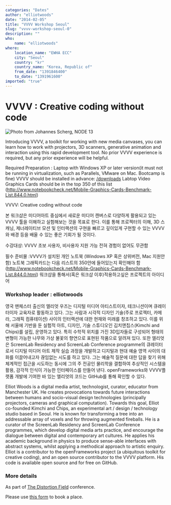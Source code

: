 ```yaml
---
categories: "Dates"
author: "elliotwoods"
date: "2014-02-05"
title: "VVVV Workshop Seoul"
slug: "vvvv-workshop-seoul-0"
description: ""
who: 
    name: "elliotwoods"
where: 
    location_name: "EWHA ECC"
    city: "Seoul"
    country: "kr"
    country_name: "Korea, Republic of"
    from_date: "1391846400"
    to_date: "1391961600"
imported: "true"
---
```



#  VVVV : Creative coding without code

![Photo from Johannes Scherg, NODE 13](image%20credit%20to_r.jpg) 

Introducing VVVV, a toolkit for working with new media canvases, you can learn how to work with projectors, 3D scanners, generative animation and interaction using this rapid development tool. No prior VVVV experience is required, but any prior experience will be helpful.

Required Preparation : Laptop with Windows XP or later version(it must not be running in virtualization, such as Parallels, VMware on Mac. Bootcamp is fine)
VVVV should be installed in advance: [/downloads](https://legacy.vvvv.org/downloads) 
Labtop Video Graphics Cards should be in the top 350 of this list (http://www.notebookcheck.net/Mobile-Graphics-Cards-Benchmark-List.844.0.html)



VVVV: Creative coding without code

본 워크샵은 미디어아트 중심에서 새로운 미디어 캔버스로 다양하게 활용되고 있는 VVVV 툴을 이해하고 실험해보는 것을 목표로 한다. 이를 통해 프로젝터의 이해, 3D 스캐닝, 제너레이티브 모션 및 인터랙션의 구현을 빠르고 깊이있게 구현할 수 있는 VVVV와 배경 등을 배울 수 있는 좋은 기회가 될 것이다.

수강대상:
VVVV 초보 사용자, 비사용자 지원 가능 
전혀 경험이 없어도 무관함 

필수 준비물 :VVVV가 설치된 개인 노트북 (Windows XP 혹은 상위버전, Mac 지원안함)
노트북 그래픽카드는 다음 리스트의 350안에 들어있는지 확인해야 함
(http://www.notebookcheck.net/Mobile-Graphics-Cards-Benchmark-List.844.0.html)
워크샵을 통해서(혹은 워크샵 이후)적용하고싶은 프로젝트의 아이디어

###  Workshop leader : elliotwoods

영국 맨체스터 출신의 엘리엇 우즈는 디지털 미디어 아티스트이자, 테크니션이며 큐레이터이자 교육자로 활동하고 있다. 그는 사람과 시각적 디자인 기술(주로 프로젝터, 카메라, 그래픽 컴퓨테이션) 사이의 인터랙션에 대한 현재와 미래를 창조하고 있다. 이를 위해 서울에 기반을 둔 실험적 아트, 디자인, 기술 스튜디오인 김치앤칩스(Kimchi and Chips)를 설립, 운영하고 있다. 특히 수학적 위치를 가진 3D입자들로 구성되어 형태의 변형이 가능한 나무와 가상 불꽃의 향연으로 표현된 작품으로 알려져 있다. 또한 엘리엇은 ScreenLab Residency and ScreenLab Conference programme의 큐레이터로서 디지털 미디어 아트 제작 실습 과정을 개발하고 디지털과 현대 예술 영역 사이의 대화를 이끌어내고자 끊임없는 시도를 하고 있다. 그는 예술적 질문에 대한 답을 찾기 위해 체계적인 접근을 시도하는 동시에 그의 주 전공인 물리학을 결합하여 추상적인 시스템을 활용, 감각적 인식이 가능한 인터페이스를 만들어 낸다. openFrameworks와 VVVV플랫폼 개발에 기여한 바 있는 엘리엇의 코드는 GitHub를 통해 확인할 수 있다. 

Elliot Woods is a digital media artist, technologist, curator, educator from Manchester UK. He creates provocations towards future interactions between humans and socio-visual design technologies (principally projectors, cameras and graphical computation). Towards this goal, Elliot co-founded Kimchi and Chips, an experimental art / design / technology studio based in Seoul. He is known for transforming a tree into an addressable array of voxels and for throwing augmented fireballs. He is a curator of the ScreenLab Residency and ScreenLab Conference programmes, which develop digital media arts practice, and encourage the dialogue between digital and contemporary art cultures. He applies his academic background in physics to produce sense-able interfaces with abstract systems, whilst applying a methodical approach to artistic enquiry. Elliot is a contributor to the openFrameworks project (a ubiquitous toolkit for creative coding), and an open source contributor to the VVVV platform. His code is available open source and for free on GitHub.

###  More details

As part of [ The Distortion Field](http://www.creativeapplications.net/can-events/distortion-field-2014/%20) conference.

Please use [ this form](https://docs.google.com/forms/d/1XWthdLE6PIv6k1YYbhhdvhGq1Z4nFwGA7nEYDxnGtR4/viewform%20) to book a place.
